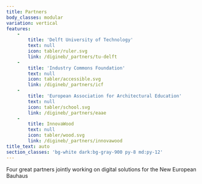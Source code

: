 ```yaml
---
title: Partners
body_classes: modular
variation: vertical
features:
    -
        title: 'Delft University of Technology'
        text: null
        icon: tabler/ruler.svg
        link: /digineb/_partners/tu-delft
    -
        title: 'Industry Commons Foundation'
        text: null
        icon: tabler/accessible.svg
        link: /digineb/_partners/icf
    -
        title: 'European Association for Architectural Education'
        text: null
        icon: tabler/school.svg
        link: /digineb/_partners/eaae
    -
        title: InnovaWood
        text: null
        icon: tabler/wood.svg
        link: /digineb/_partners/innovawood
title_text: auto
section_classes: 'bg-white dark:bg-gray-900 py-8 md:py-12'
---
```


Four great partners jointly working on digital solutions for the New European Bauhaus
